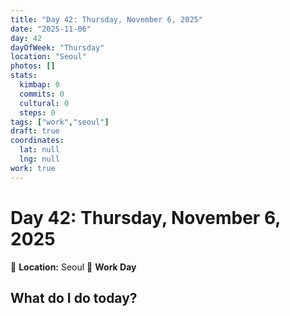 ```yaml
---
title: "Day 42: Thursday, November 6, 2025"
date: "2025-11-06"
day: 42
dayOfWeek: "Thursday"
location: "Seoul"
photos: []
stats:
  kimbap: 0
  commits: 0
  cultural: 0
  steps: 0
tags: ["work","seoul"]
draft: true
coordinates:
  lat: null
  lng: null
work: true
---
```

# Day 42: Thursday, November 6, 2025

📍 **Location:** Seoul
💼 **Work Day**

## What do I do today?


